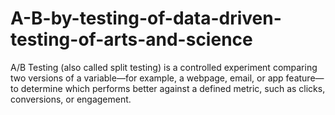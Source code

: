 # A-B-by-testing-of-data-driven-testing-of-arts-and-science
A/B Testing (also called split testing) is a controlled experiment comparing two versions of a variable—for example, a webpage, email, or app feature—to determine which performs better against a defined metric, such as clicks, conversions, or engagement.
